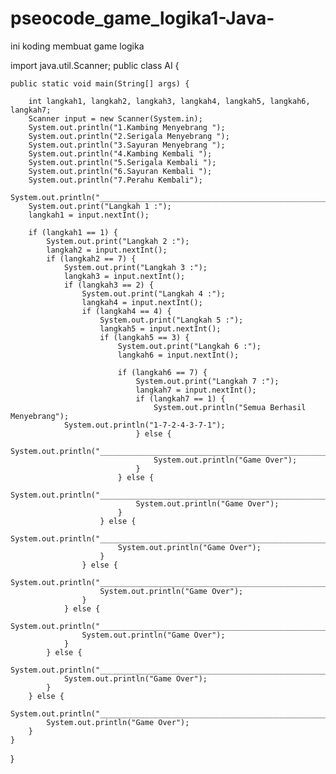 # pseocode_game_logika1-Java-
ini koding membuat game logika


import java.util.Scanner;
public class AI {

   
    public static void main(String[] args) {
       
        int langkah1, langkah2, langkah3, langkah4, langkah5, langkah6, langkah7;
        Scanner input = new Scanner(System.in);
        System.out.println("1.Kambing Menyebrang ");
        System.out.println("2.Serigala Menyebrang ");
        System.out.println("3.Sayuran Menyebrang ");
        System.out.println("4.Kambing Kembali ");
        System.out.println("5.Serigala Kembali ");
        System.out.println("6.Sayuran Kembali ");
        System.out.println("7.Perahu Kembali");
        System.out.println("_____________________________________________________");
        System.out.print("Langkah 1 :");
        langkah1 = input.nextInt();

        if (langkah1 == 1) {
            System.out.print("Langkah 2 :");
            langkah2 = input.nextInt();
            if (langkah2 == 7) {
                System.out.print("Langkah 3 :");
                langkah3 = input.nextInt();
                if (langkah3 == 2) {
                    System.out.print("Langkah 4 :");
                    langkah4 = input.nextInt();
                    if (langkah4 == 4) {
                        System.out.print("Langkah 5 :");
                        langkah5 = input.nextInt();
                        if (langkah5 == 3) {
                            System.out.print("Langkah 6 :");
                            langkah6 = input.nextInt();
                            
                            if (langkah6 == 7) {
                                System.out.print("Langkah 7 :");
                                langkah7 = input.nextInt();
                                if (langkah7 == 1) {
                                    System.out.println("Semua Berhasil Menyebrang");
				System.out.println("1-7-2-4-3-7-1");
                                } else {
                                    System.out.println("_____________________________________________________");
                                    System.out.println("Game Over");
                                }
                            } else {
                                System.out.println("_____________________________________________________");
                                System.out.println("Game Over");
                            }
                        } else {
                            System.out.println("_____________________________________________________");
                            System.out.println("Game Over");
                        }
                    } else {
                        System.out.println("_____________________________________________________");
                        System.out.println("Game Over");
                    }
                } else {
                    System.out.println("_____________________________________________________");
                    System.out.println("Game Over");
                }
            } else {
                System.out.println("_____________________________________________________");
                System.out.println("Game Over");
            }
        } else {
            System.out.println("_____________________________________________________");
            System.out.println("Game Over");
        }
    }

}

